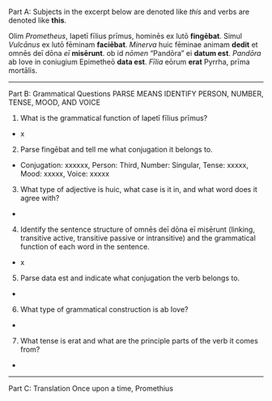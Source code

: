 Part A: Subjects in the excerpt below are denoted like *this* and verbs are denoted like **this**.

Olim *Prometheus*, Iapetī fīlius prīmus, hominēs ex lutō **fingēbat**. Simul *Vulcānus* ex lutō fēminam **faciēbat**. *Minerva* huic fēminae animam **dedit** et omnēs deī dōna *eī* **misērunt**. ob id *nōmen* “Pandōra” ei **datum est**. *Pandōra* ab Iove in coniugium Epimetheō **data est**. *Fīlia* eōrum **erat** Pyrrha, prīma mortālis.

---

Part B: Grammatical Questions PARSE MEANS IDENTIFY PERSON, NUMBER, TENSE, MOOD, AND VOICE

1. What is the grammatical function of Iapetī fīlius prīmus?
- x

2. Parse fingēbat and tell me what conjugation it belongs to.
- Conjugation: xxxxxx, Person: Third, Number: Singular, Tense: xxxxx, Mood: xxxxx, Voice: xxxxx


3. What type of adjective is huic, what case is it in, and what word does it agree with?
- 

4. Identify the sentence structure of omnēs deī dōna eī misērunt (linking, transitive active, transitive passive or intransitive) and the grammatical function of each word in the sentence.
- x

5. Parse data est and indicate what conjugation the verb belongs to.
- 

6. What type of grammatical construction is ab Iove?
- 

7. What tense is erat and what are the principle parts of the verb it comes from?
-
---

Part C: Translation
Once upon a time, Promethius
